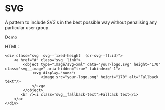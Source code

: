 SVG
===

A pattern to include SVG's in the best possible way without penalising any particular user group.

[Demo](http://lab.gridlight-design.co.uk/svg-fallback/12.html)

HTML:
~~~~~~~~
<div class="svg  svg--fixed-height  (or-svg--fluid)">
    <a href="#" class="svg__link">
        <object type="image/svg+xml" data="your-logo.svg" height="170" class="svg__image" aria-hidden="true" tabindex="-1">
            <svg display="none">
                <image src="your-logo.png" height="170" alt="Fallback text"/>
            </svg>
        </object>
       <br /><i class="svg__fallback-text">Fallback text</i>
    </a>
</div>
~~~~~~~~